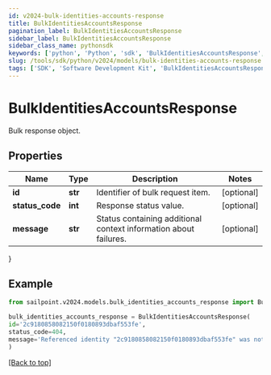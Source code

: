 ```yaml
---
id: v2024-bulk-identities-accounts-response
title: BulkIdentitiesAccountsResponse
pagination_label: BulkIdentitiesAccountsResponse
sidebar_label: BulkIdentitiesAccountsResponse
sidebar_class_name: pythonsdk
keywords: ['python', 'Python', 'sdk', 'BulkIdentitiesAccountsResponse', 'V2024BulkIdentitiesAccountsResponse'] 
slug: /tools/sdk/python/v2024/models/bulk-identities-accounts-response
tags: ['SDK', 'Software Development Kit', 'BulkIdentitiesAccountsResponse', 'V2024BulkIdentitiesAccountsResponse']
---
```


# BulkIdentitiesAccountsResponse

Bulk response object.

## Properties

Name | Type | Description | Notes
------------ | ------------- | ------------- | -------------
**id** | **str** | Identifier of bulk request item. | [optional] 
**status_code** | **int** | Response status value. | [optional] 
**message** | **str** | Status containing additional context information about failures. | [optional] 
}

## Example

```python
from sailpoint.v2024.models.bulk_identities_accounts_response import BulkIdentitiesAccountsResponse

bulk_identities_accounts_response = BulkIdentitiesAccountsResponse(
id='2c9180858082150f0180893dbaf553fe',
status_code=404,
message='Referenced identity "2c9180858082150f0180893dbaf553fe" was not found.'
)

```
[[Back to top]](#) 

